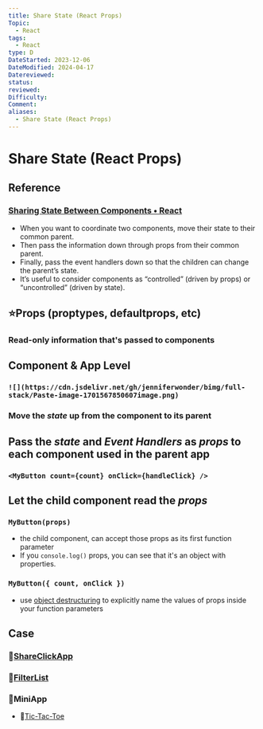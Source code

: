 ```yaml
---
title: Share State (React Props)
Topic:
  - React
tags:
  - React
type: D
DateStarted: 2023-12-06
DateModified: 2024-04-17
Datereviewed: 
status: 
reviewed: 
Difficulty: 
Comment: 
aliases:
  - Share State (React Props)
---
```


# Share State (React Props)

## Reference

### [Sharing State Between Components • React](https://beta.reactjs.org/learn/sharing-state-between-components#recap)

- When you want to coordinate two components, move their state to their common parent.
- Then pass the information down through props from their common parent.
- Finally, pass the event handlers down so that the children can change the parent’s state.
- It’s useful to consider components as “controlled” (driven by props) or “uncontrolled” (driven by state).

## ⭐Props (proptypes, defaultprops, etc)

### Read-only information that's passed to components

## Component & App Level

### `![](https://cdn.jsdelivr.net/gh/jenniferwonder/bimg/full-stack/Paste-image-1701567850607image.png)`

### Move the _state_ up from the component to its parent

## Pass the _state_ and _Event Handlers_ as _props_ to each component used in the parent app

### `<MyButton count={count} onClick={handleClick} />`

## Let the child component read the _props_

### `MyButton(props)`

- the child component, can accept those props as its first function parameter
- If you `console.log()` props, you can see that it's an object with properties.

### `MyButton({ count, onClick })`

- use [object destructuring](https://developer.mozilla.org/docs/Web/JavaScript/Reference/Operators/Destructuring_assignment) to explicitly name the values of props inside your function parameters

## Case

### 📌[ShareClickApp](../../DB-React-Components/ShareClickApp.md)

### 📌[FilterList](../../DB-React-Components/FilterList.md)

### 🚀MiniApp

- 📌[Tic-Tac-Toe](../../DB-React-Components/Tic-Tac-Toe.md)

